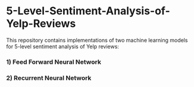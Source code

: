 # 5-Level-Sentiment-Analysis-of-Yelp-Reviews
This repository contains implementations of two machine learning models for 5-level sentiment analysis of Yelp reviews:

### 1) Feed Forward Neural Network

### 2) Recurrent Neural Network
